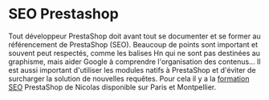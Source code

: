 # SEO Prestashop
Tout développeur PrestaShop doit avant tout se documenter et se former au référencement de PrestaShop (SEO). Beaucoup de points sont important et souvent peut respectés, comme les balises Hn qui ne sont pas destinées au graphisme, mais aider Google à comprendre l'organisation des contenus... Il est aussi important d'utiliser les modules natifs à PrestaShop et d'éviter de surcharger la solution de nouvelles requêtes. Pour cela il y a la <a href="https://www.formation-prestashop.xyz/formation-referencement-prestashop/">formation SEO</a> PrestaShop de Nicolas disponible sur Paris et Montpellier.
